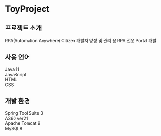 # ToyProject
<h2>프로젝트 소개</h2>
RPA(Automation Anywhere) Citizen 개발자 양성 및 관리 용 RPA 전용 Portal 개발
<br>

<h2>사용 언어</h2>
Java 11<br>
JavaScript<br>
HTML<br>
CSS<br>
<h2>개발 환경</h2>
Spring Tool Suite 3<br>
A360 ver21<br>
Apache Tomcat 9<br>
MySQL8<br>
